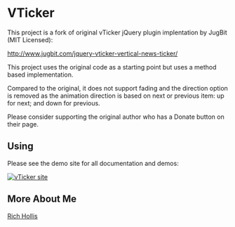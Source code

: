 # VTicker

This project is a fork of original vTicker jQuery plugin implentation by JugBit (MIT Licensed):

http://www.jugbit.com/jquery-vticker-vertical-news-ticker/

This project uses the original code as a starting point but uses a method based implementation. 

Compared to the original, it does not support fading and the direction option is removed as the animation direction is based on next or previous item: up for next; and down for previous.

Please consider supporting the original author who has a Donate button on their page.

## Using

Please see the demo site for all documentation and demos:

[![vTicker site](https://raw.github.com/richhollis/vticker/master/vticker.png "vTicker site")](http://richhollis.github.com/vticker/)

## More About Me

[Rich Hollis](http://richhollis.co.uk)
